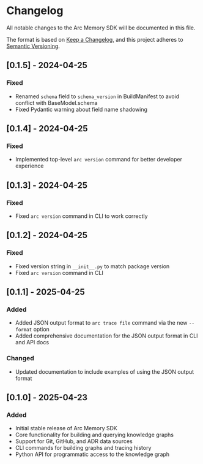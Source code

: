 # Changelog

All notable changes to the Arc Memory SDK will be documented in this file.

The format is based on [Keep a Changelog](https://keepachangelog.com/en/1.0.0/),
and this project adheres to [Semantic Versioning](https://semver.org/spec/v2.0.0.html).

## [0.1.5] - 2024-04-25

### Fixed
- Renamed `schema` field to `schema_version` in BuildManifest to avoid conflict with BaseModel.schema
- Fixed Pydantic warning about field name shadowing

## [0.1.4] - 2024-04-25

### Fixed
- Implemented top-level `arc version` command for better developer experience

## [0.1.3] - 2024-04-25

### Fixed
- Fixed `arc version` command in CLI to work correctly

## [0.1.2] - 2024-04-25

### Fixed
- Fixed version string in `__init__.py` to match package version
- Fixed `arc version` command in CLI

## [0.1.1] - 2025-04-25

### Added
- Added JSON output format to `arc trace file` command via the new `--format` option
- Added comprehensive documentation for the JSON output format in CLI and API docs

### Changed
- Updated documentation to include examples of using the JSON output format

## [0.1.0] - 2025-04-23

### Added
- Initial stable release of Arc Memory SDK
- Core functionality for building and querying knowledge graphs
- Support for Git, GitHub, and ADR data sources
- CLI commands for building graphs and tracing history
- Python API for programmatic access to the knowledge graph
